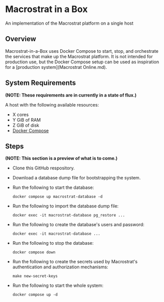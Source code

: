Macrostrat in a Box
===================

An implementation of the Macrostrat platform on a single host


Overview
--------

Macrostrat-in-a-Box uses Docker Compose to start, stop, and orchestrate the
services that make up the Macrostrat platform. It is not intended for
production use, but the Docker Compose setup can be used as inspiration for
a [production system](Macrostrat Online.md).


System Requirements
-------------------

**(NOTE: These requirements are in currently in a state of flux.)**

A host with the following available resources:

* X cores
* Y GiB of RAM
* Z GiB of disk
* [Docker Compose](https://docs.docker.com/compose/)


Steps
-----

**(NOTE: This section is a preview of what is to come.)**

* Clone this GitHub respository.

* Download a database dump file for bootstrapping the system.

* Run the following to start the database:

      docker compose up macrostrat-database -d

* Run the following to import the database dump file:

      docker exec -it macrostrat-database pg_restore ...

* Run the following to create the database's users and password:

      docker exec -it macrostrat-database ...

* Run the following to stop the database:

      docker compose down

* Run the following to create the secrets used by Macrostrat's
  authentication and authorization mechanisms:

      make new-secret-keys

* Run the following to start the whole system:

      docker compose up -d
